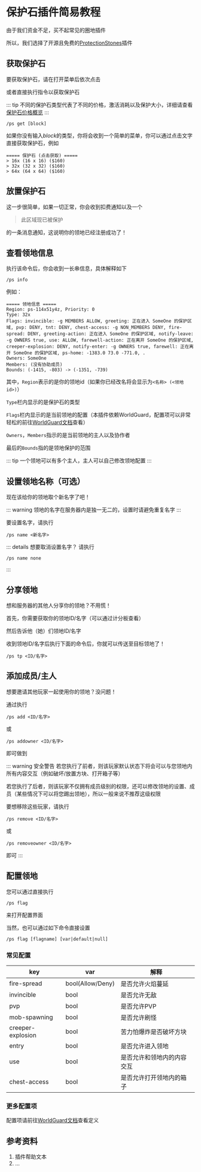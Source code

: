 # 保护石插件简易教程

由于我们资金不足，买不起常见的圈地插件

所以，我们选择了开源且免费的[ProtectionStones](https://github.com/espidev/ProtectionStones)插件

## 获取保护石

要获取保护石，请在打开菜单后依次点击

或者直接执行指令以获取保护石

::: tip
不同的保护石类型代表了不同的价格，激活消耗以及保护大小，详细请查看[保护石价格概览](price.md)
:::

```plain
/ps get [block]
```

如果你没有输入*block*的类型，你将会收到一个简单的菜单，你可以通过点击文字直接获取保护石，例如

```plain
===== 保护石 (点击获取) =====
> 16x (16 x 16) ($160)
> 32x (32 x 32) ($160)
> 64x (64 x 64) ($160)
```

## 放置保护石

这一步很简单，如果一切正常，你会收到扣费通知以及一个

> 此区域现已被保护

的一条消息通知，这说明你的领地已经注册成功了！

## 查看领地信息

执行该命令后，你会收到一长串信息，具体解释如下

```plain
/ps info
```

例如：

```plain
===== 领地信息 =====
Region: ps-114x51y4z, Priority: 0
Type: 32x
Flags: invincible: -g MEMBERS ALLOW, greeting: 正在进入 SomeOne 的保护区域, pvp: DENY, tnt: DENY, chest-access: -g NON_MEMBERS DENY, fire-spread: DENY, greeting-action: 正在进入 SomeOne 的保护区域, notify-leave: -g OWNERS true, use: ALLOW, farewell-action: 正在离开 SomeOne 的保护区域, creeper-explosion: DENY, notify-enter: -g OWNERS true, farewell: 正在离开 SomeOne 的保护区域, ps-home: -1383.0 73.0 -771.0, .
Owners: SomeOne
Members: (没有协助成员)
Bounds: (-1415, -803) -> (-1351, -739)
```

其中，`Region`表示的是你的领地id（如果你已经改名将会显示为`<名称> (<领地id>)`）

`Type`栏内显示的是保护石的类型

`Flags`栏内显示的是当前领地的配置（本插件依赖WorldGuard，配置项可以非常轻松的前往[WorldGuard文档](http://worldguard.enginehub.org/en/latest/regions/flags/)查看）

`Owners`，`Members`指示的是当前领地的主人以及协作者

最后的`Bounds`指的是领地保护的范围

::: tip
一个领地可以有多个主人，主人可以自己修改领地配置
:::

## 设置领地名称（可选）

现在该给你的领地取个新名字了吧！

::: warning
领地的名字在服务器内是独一无二的，设置时请避免重复名字
:::

要设置名字，请执行

```plain
/ps name <新名字>
```

::: details 想要取消设置名字？
请执行

```plain
/ps name none
```

:::

## 分享领地

想和服务器的其他人分享你的领地？不用慌！

首先，你需要获取你的领地ID/名字（可以通过计分板查看）

然后告诉他（她）们领地ID/名字

收到领地ID/名字后执行下面的命令后，你就可以传送至目标领地了！

```plain
/ps tp <ID/名字>
```

## 添加成员/主人

想要邀请其他玩家一起使用你的领地？没问题！

通过执行

```plain
/ps add <ID/名字>
```

或

```plain
/ps addowner <ID/名字>
```

即可做到

::: warning 安全警告
若您执行了前者，则该玩家默认状态下将会可以与您领地内所有内容交互（例如破坏/放置方块、打开箱子等）

若您执行了后者，则该玩家不仅拥有成员级别的权限，还可以修改领地的设置、成员（某些情况下可以将您踢出领地），所以一般来说不推荐这级权限

要想移除这些玩家，请执行

```plain
/ps remove <ID/名字>
```

或

```plain
/ps removeowner <ID/名字>
```

即可
:::

## 配置领地

您可以通过直接执行

```plain
/ps flag
```

来打开配置界面

当然，也可以通过如下命令直接设置

```plain
/ps flag [flagname] [var|default|null]
```

### 常见配置

|key|var|解释|
|---|---|---|
|fire-spread|bool(Allow/Deny)|是否允许火焰蔓延|
|invincible|bool|是否允许无敌|
|pvp|bool|是否允许PVP|
|mob-spawning|bool|是否允许刷怪|
|creeper-explosion|bool|苦力怕爆炸是否破坏方块|
|entry|bool|是否允许进入领地|
|use|bool|是否允许和领地内的内容交互|
|chest-access|bool|是否允许打开领地内的箱子|

### 更多配置项

配置项请前往[WorldGuard文档](http://worldguard.enginehub.org/en/latest/regions/flags/)查看定义

## 参考资料

1. 插件帮助文本
2. ...
